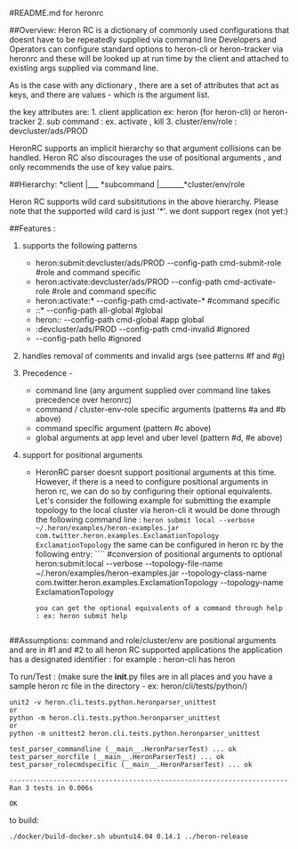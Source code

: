 #README.md for heronrc


##Overview:
Heron RC is a dictionary of commonly used configurations that doesnt have to be repeatedly supplied via command line
Developers and Operators can configure standard options to heron-cli or heron-tracker via heronrc  and these will be looked up at run time by the client and attached to existing args supplied via command line.

As is the case with any dictionary , there are a set of attributes that act as  keys, and there are values - which is the argument list.

the key attributes are:
	1. client application ex: heron (for heron-cli) or heron-tracker 
	2. sub command : ex. activate , kill
	3. cluster/env/role : devcluster/ads/PROD


HeronRC supports an implicit hierarchy so that argument collisions can be handled. 
Heron RC also discourages the use of positional arguments , and only recommends the use of key value pairs.

##Hierarchy:
	*client 
	   |___ *subcommand
	   			|_______*cluster/env/role

Heron RC supports wild card subsititutions in the above hierarchy. Please note that the supported wild card is just '*'. we dont support regex (not yet:)


##Features :

1. supports the following patterns

	* heron:submit:devcluster/ads/PROD --config-path cmd-submit-role   #role and command specific
	* heron:activate:devcluster/ads/PROD --config-path cmd-activate-role   #role and command specific
	* heron:activate:* --config-path cmd-activate-*                   #command specific
	*  *:*:* --config-path all-global   #global
	*  heron:*:* --config-path cmd-global    #app global
	*  :devcluster/ads/PROD --config-path cmd-invalid     #ignored
	*  --config-path hello   #ignored

2. handles removal of comments and invalid args (see patterns #f and #g)

3. Precedence - 
	*  command line  (any argument supplied over command line takes precedence over heronrc)
	*  command / cluster-env-role specific arguments (patterns #a and #b above)
	*  command specific argument (pattern #c above)
	*  global arguments at app level and uber level (pattern #d, #e above)


4. support for positional arguments
   	* HeronRC parser doesnt support positional arguments at this time. However, if there is a need to configure positional arguments in heron rc, we can do so by configuring their optional equivalents. Let's consider the following example for submitting the example topology to the local cluster via heron-cli
   	   it would be done through the following command line :
             ```
                heron submit local --verbose ~/.heron/examples/heron-examples.jar com.twitter.heron.examples.ExclamationTopology ExclamationTopology
             ```
            the same can be configured in heron rc by the following entry:
            ````
   	#conversion of positional arguments to optional
heron:submit:local --verbose  --topology-file-name ~/.heron/examples/heron-examples.jar  --topology-class-name com.twitter.heron.examples.ExclamationTopology --topology-name ExclamationTopology
	    ````
	    you can get the optional equivalents of a command through help : ex: heron submit help
	        

##Assumptions:
command and role/cluster/env are positional arguments and are in #1 and #2 to all heron RC supported applications
the application has a designated identifier :
	for example : heron-cli  has heron



To run/Test : 
(make sure the __init__.py files are in all places and you have a sample heron rc file in the directory - ex: heron/cli/tests/python/)


``````
unit2 -v heron.cli.tests.python.heronparser_unittest
or 
python -m heron.cli.tests.python.heronparser_unittest
or 
python -m unittest2 heron.cli.tests.python.heronparser_unittest

``````
```````
test_parser_commandline (__main__.HeronParserTest) ... ok
test_parser_norcfile (__main__.HeronParserTest) ... ok
test_parser_rolecmdspecific (__main__.HeronParserTest) ... ok

----------------------------------------------------------------------
Ran 3 tests in 0.006s

OK

````````
to build:
`````
./docker/build-docker.sh ubuntu14.04 0.14.1 ../heron-release
`````

